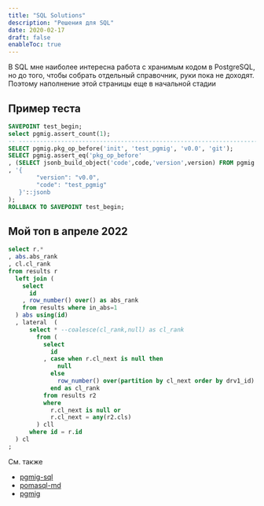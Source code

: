 ```yaml
---
title: "SQL Solutions"
description: "Решения для SQL"
date: 2020-02-17
draft: false
enableToc: true
---
```


В SQL мне наиболее интересна работа с хранимым кодом в PostgreSQL, но до того, чтобы собрать отдельный справочник, руки пока не доходят. Поэтому наполнение этой страницы еще в начальной стадии


## Пример теста

```sql
SAVEPOINT test_begin;
select pgmig.assert_count(1);
-- ----------------------------------------------------------------------------
SELECT pgmig.pkg_op_before('init', 'test_pgmig', 'v0.0', 'git');
SELECT pgmig.assert_eq('pkg_op_before'
, (SELECT jsonb_build_object('code',code,'version',version) FROM pgmig.pkg where code='test_pgmig')
, '{
        "version": "v0.0",
        "code": "test_pgmig"
   }'::jsonb
);
ROLLBACK TO SAVEPOINT test_begin;
```
## Мой топ в апреле 2022

```sql
select r.*
, abs.abs_rank
, cl.cl_rank
from results r
  left join (
    select
      id
    , row_number() over() as abs_rank
    from results where in_abs=1
  ) abs using(id)
  , lateral  (
      select * --coalesce(cl_rank,null) as cl_rank 
        from (
          select
            id
          , case when r.cl_next is null then 
              null
            else 
              row_number() over(partition by cl_next order by drv1_id)
            end as cl_rank
          from results r2 
          where
            r.cl_next is null or
            r.cl_next = any(r2.cls)
        ) cll
      where id = r.id
  ) cl
;
```

См. также

* [pgmig-sql](https://github.com/pgmig-sql/pgmig/blob/master/50_pkg.test.sql)
* [pomasql-md](https://github.com/pomasql/enfist/blob/master/90_test.md)
* [pgmig](https://github.com/LeKovr/pgws/blob/master/ws/eg/pkg/app_sample/sql/03_app_sample/90_test.sql)

